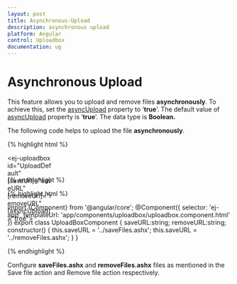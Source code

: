 ```yaml
---
layout: post
title: Asynchronous-Upload
description: asynchronous upload
platform: Angular
control: Uploadbox
documentation: ug
---
```


# Asynchronous Upload

This feature allows you to upload and remove files **asynchronously**. To achieve this, set the [asyncUpload](https://help.syncfusion.com/api/js/ejuploadbox#members:asyncupload) property to ‘**true**’. The default value of [asyncUpload](https://help.syncfusion.com/api/js/ejuploadbox#members:asyncupload) property is ‘**true**’. The data type is **Boolean.**

The following code helps to upload the file **asynchronously**.

{% highlight html %}

<div style="width:100px;height:35px;">

<ej-uploadbox id="UploadDefault" [saveUrl]="saveURL" [removeUrl]="removeURL" [asyncUpload]="true"></ej-uploadbox>

</div>

{% endhighlight %}

{% highlight html %}

 import {Component} from '@angular/core';
    @Component({
    selector: 'ej-app',
        templateUrl: 'app/components/uploadbox/uploadbox.component.html'
    })
    export class UploadBoxComponent {
        saveURL:string;
        removeURL:string;
        constructor() {
        this.saveURL = '../saveFiles.ashx';
        this.saveURL = '../removeFiles.ashx';
        }
    }

{% endhighlight %}

Configure **saveFiles.ashx** and **removeFiles.ashx** files as mentioned in the Save file action and Remove file action respectively.